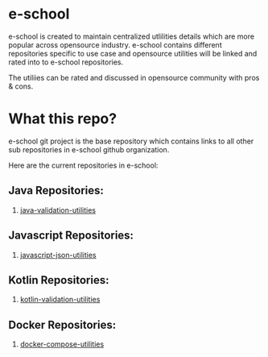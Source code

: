 e-school
=====

e-school is created to maintain centralized utlilities details which are more popular across opensource industry. e-school contains different repositories specific to use case and opensource utilities will be linked and rated into to e-school repositories. 

The utiliies can be rated and discussed in opensource community with pros & cons. 

# What this repo?
e-school git project is the base repository which contains links to all other sub repositories in e-school github organization.

Here are the current repositories in e-school:

## Java Repositories:
1. [java-validation-utilities](https://github.com/e-school/java-validation-utilities)


## Javascript Repositories:
1. [javascript-json-utilities](https://github.com/e-school/javascript-json-utilities)

## Kotlin Repositories:
1. [kotlin-validation-utilities](https://github.com/e-school/kotlin-validation-utilities)


## Docker Repositories:
1. [docker-compose-utilities](https://github.com/e-school/docker-compose-utilities)
